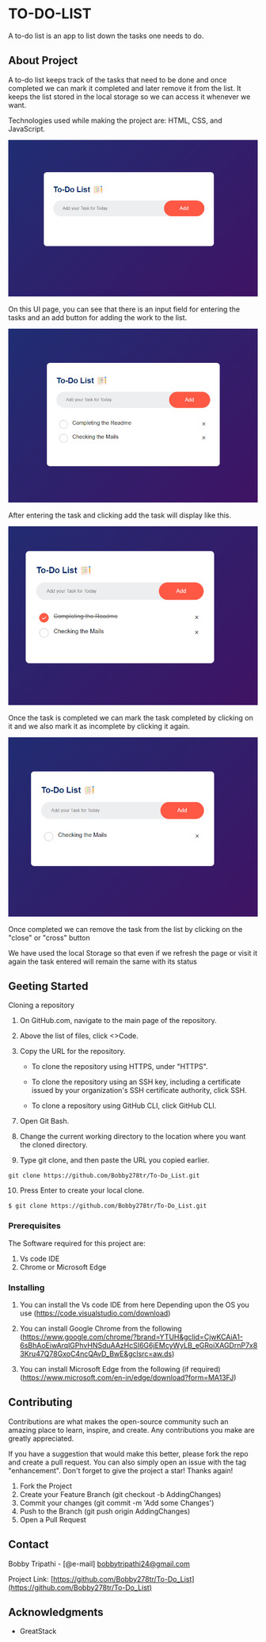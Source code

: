 # TO-DO-LIST

A to-do list is an app to list down the tasks one needs to do.

## About Project

A to-do list keeps track of the tasks that need to be done and once completed we can mark it completed and later remove it from the list. It keeps the list stored in the local storage so we can access it whenever we want.

Technologies used while making the project are:  HTML, CSS, and JavaScript.


![The Starting Page of TO-DO List](/TO-DO_UI/FrontPage.png)

On this UI page, you can see that there is an input field for entering the tasks and an add button for adding the work to the list.

![After Adding the Lists](/TO-DO_UI/AddList.png)

After entering the task and clicking add the task will display like this.

![Marking the task Completed](/TO-DO_UI/TaskCompleted.png)

Once the task is completed we can mark the task completed by clicking on it and we also mark it as incomplete by clicking it again. 

![Removing the Task](/TO-DO_UI/TaskRemove.png)

Once completed we can remove the task from the list by clicking on the "close" or "cross" button

We have used the local Storage so that even if we refresh the page or visit it again the task entered will remain the same with its status

## Geeting Started

Cloning a repository

1. On GitHub.com, navigate to the main page of the repository.

2. Above the list of files, click <>Code.

3. Copy the URL for the repository.
<ul>

- To clone the repository using HTTPS, under "HTTPS".

- To clone the repository using an SSH key, including a certificate issued by your organization's SSH certificate authority, click SSH.

- To clone a repository using GitHub CLI, click GitHub CLI.
</ul>

7. Open Git Bash.

8. Change the current working directory to the location where you want the cloned directory.

9. Type git clone, and then paste the URL you copied earlier.

```
git clone https://github.com/Bobby278tr/To-Do_List.git
```

10. Press Enter to create your local clone.

```
$ git clone https://github.com/Bobby278tr/To-Do_List.git
```

### Prerequisites

The Software required for this project are:

1. Vs code IDE
2. Chrome or Microsoft Edge


### Installing

1. You can install the Vs code IDE from here Depending upon the OS you use
   (https://code.visualstudio.com/download)

2. You can install Google Chrome from the following
   (https://www.google.com/chrome/?brand=YTUH&gclid=CjwKCAiA1-6sBhAoEiwArqlGPhvHNSduAAzHcSI6G6jEMcyWyLB_eGRoiXAGDrnP7x83Kru47Q78GxoC4ncQAvD_BwE&gclsrc=aw.ds)

3. You can install Microsoft Edge from the following (if required)
   (https://www.microsoft.com/en-in/edge/download?form=MA13FJ)

## Contributing

Contributions are what makes the open-source community such an amazing place to learn, inspire, and create. Any contributions you make are greatly appreciated.

If you have a suggestion that would make this better, please fork the repo and create a pull request. You can also simply open an issue with the tag "enhancement". Don't forget to give the project a star! Thanks again!

1. Fork the Project
2. Create your Feature Branch (git checkout -b AddingChanges)
3. Commit your changes (git commit -m 'Add some Changes')
4. Push to the Branch (git push origin AddingChanges)
5. Open a Pull Request

## Contact

Bobby Tripathi - [@e-mail] bobbytripathi24@gmail.com

Project Link: [https://github.com/Bobby278tr/To-Do_List](https://github.com/Bobby278tr/To-Do_List)

## Acknowledgments

- GreatStack
